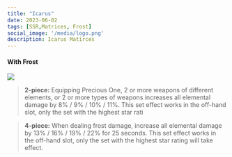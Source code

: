 ```yaml
---
title: "Icarus"
date: 2023-06-02
tags: [SSR,Matrices, Frost]
social_image: '/media/logo.png'
description: Icarus Matirces
---
```


#### With Frost

![](https://telegra.ph/file/5e674f3c026a413a49344.png)

> **2-piece:** Equipping Precious One, 2 or more weapons of different elements, or 2 or more types of weapons increases all elemental damage by 8% / 9% / 10% / 11%. This set effect works in the off-hand slot, only the set with the highest star rati

> **4-piece:** When dealing frost damage, increase all elemental damage by 13% / 16% / 19% / 22% for 25 seconds. This set effect works in the off-hand slot, only the set with the highest star rating will take effect.

